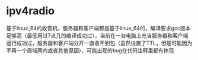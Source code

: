 # ipv4radio

基于linux_64的收音机，服务器和客户端都是基于linux_64的，编译要求gcc版本足够高（最低用过7点几的编译成功过），当前在一台电脑上充当服务器和客户端运行成功过，服务器和客户端分开一直收不到包（虽然设置了TTL，但是可能因为不再一个局域网内或者其他原因），可能出现的bug在代码注释里都有体现

